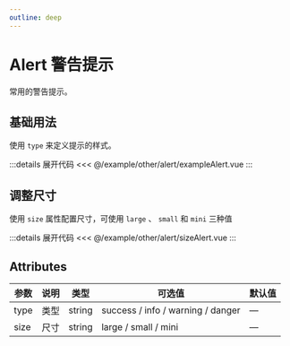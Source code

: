 ```yaml
---
outline: deep
---
```


# Alert 警告提示

常用的警告提示。

## 基础用法

使用 `type` 来定义提示的样式。

<script lang="ts" setup>
import exampleAlert from '@/example/other/alert/exampleAlert.vue'
import sizeAlert from '@/example/other/alert/sizeAlert.vue'
</script>

<ClientOnly>
  <exampleAlert />
</ClientOnly>

:::details 展开代码
<<< @/example/other/alert/exampleAlert.vue
:::

## 调整尺寸

使用 `size` 属性配置尺寸，可使用 `large` 、 `small` 和 `mini` 三种值

<ClientOnly>
  <sizeAlert />
</ClientOnly>

:::details 展开代码
<<< @/example/other/alert/sizeAlert.vue
:::

## Attributes

<html>
 <head></head>
 <body>
  <table>
   <thead>
    <tr>
     <th>参数</th>
     <th>说明</th>
     <th>类型</th>
     <th>可选值</th>
     <th>默认值</th>
    </tr>
   </thead>
   <tbody>
    <tr>
     <td>type</td>
     <td>类型</td>
     <td>string</td>
     <td>success / info / warning / danger</td>
     <td>—</td>
    </tr>
    <tr>
     <td>size</td>
     <td>尺寸</td>
     <td>string</td>
     <td>large / small / mini</td>
     <td>—</td>
    </tr>
   </tbody>
  </table>
 </body>
</html>